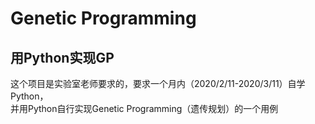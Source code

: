 Genetic Programming
===
用Python实现GP
---
这个项目是实验室老师要求的，要求一个月内（2020/2/11-2020/3/11）自学Python，<br>
并用Python自行实现Genetic Programming（遗传规划）的一个用例
